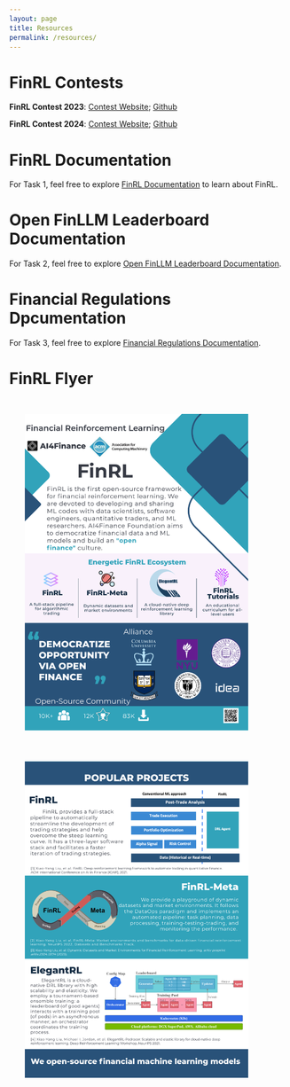 ```yaml
---
layout: page
title: Resources
permalink: /resources/
---
```

# FinRL Contests
**FinRL Contest 2023**: [Contest Website](https://open-finance-lab.github.io/finrl-contest.github.io/); [Github](https://github.com/Open-Finance-Lab/FinRL_Contest_2023)

**FinRL Contest 2024**: [Contest Website](https://open-finance-lab.github.io/finrl-contest-2024.github.io/); [Github](https://github.com/Open-Finance-Lab/FinRL_Contest_2024)

# FinRL Documentation
For Task 1, feel free to explore [FinRL Documentation](https://finrl-contest.readthedocs.io/en/latest/) to learn about FinRL.

# Open FinLLM Leaderboard Documentation
For Task 2, feel free to explore [Open FinLLM Leaderboard Documentation](https://finllm-leaderboard.readthedocs.io/en/latest/).

# Financial Regulations Dpcumentation
For Task 3, feel free to explore [Financial Regulations Documentation](https://financial-regulations.readthedocs.io/en/latest/).


# FinRL Flyer
<div style="text-align: center; display: flex; width: 80%; justify-content: space-evenly; align-items: center; gap: 1em; padding: 2em">
  <img src="https://github.com/FinRL-Contest/ACM_ICAIF_2023/blob/main/web/app/assets/finrl_flyer/flyer1.png?raw=true" alt="FinRL Flyer 1">
</div>
<div style="text-align: center; display: flex; width: 80%; justify-content: space-evenly; align-items: center; gap: 1em; padding: 2em">
  <img src="https://github.com/FinRL-Contest/ACM_ICAIF_2023/blob/main/web/app/assets/finrl_flyer/flyer2.png?raw=true" alt="FinRL Flyer 1">
</div>
